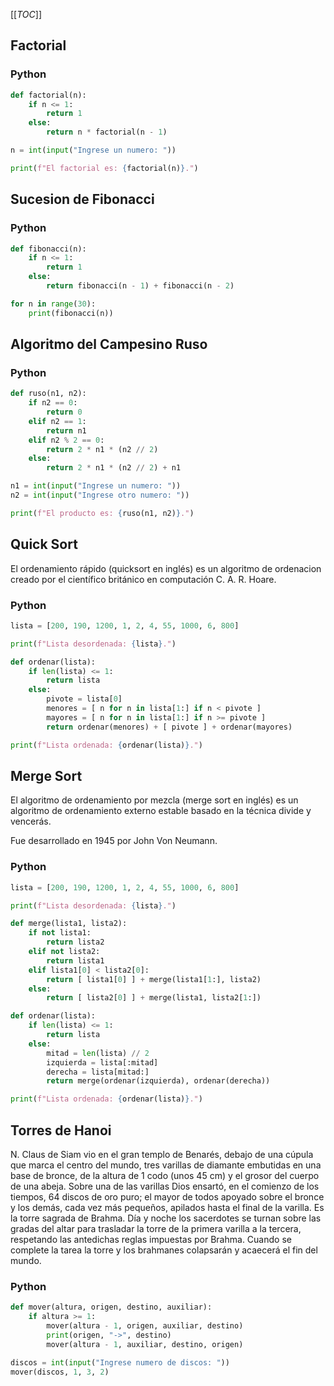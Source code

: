 [[_TOC_]]

## Factorial

### Python

```python
def factorial(n):
    if n <= 1:
        return 1
    else:
        return n * factorial(n - 1)

n = int(input("Ingrese un numero: "))

print(f"El factorial es: {factorial(n)}.")
```

## Sucesion de Fibonacci

### Python

```python
def fibonacci(n):
    if n <= 1:
        return 1
    else:
        return fibonacci(n - 1) + fibonacci(n - 2)

for n in range(30):
    print(fibonacci(n))
```

## Algoritmo del Campesino Ruso

### Python

```python
def ruso(n1, n2):
    if n2 == 0:
        return 0
    elif n2 == 1:
        return n1
    elif n2 % 2 == 0:
        return 2 * n1 * (n2 // 2)
    else:
        return 2 * n1 * (n2 // 2) + n1

n1 = int(input("Ingrese un numero: "))
n2 = int(input("Ingrese otro numero: "))

print(f"El producto es: {ruso(n1, n2)}.")
```

## Quick Sort

El ordenamiento rápido (quicksort en inglés) es un algoritmo de ordenacion
creado por el científico británico en computación C. A. R. Hoare.

### Python

```python
lista = [200, 190, 1200, 1, 2, 4, 55, 1000, 6, 800]

print(f"Lista desordenada: {lista}.")

def ordenar(lista):
    if len(lista) <= 1:
        return lista
    else:
        pivote = lista[0]
        menores = [ n for n in lista[1:] if n < pivote ]
        mayores = [ n for n in lista[1:] if n >= pivote ]
        return ordenar(menores) + [ pivote ] + ordenar(mayores)

print(f"Lista ordenada: {ordenar(lista)}.")
```

## Merge Sort

El algoritmo de ordenamiento por mezcla (merge sort en inglés) es un algoritmo
de ordenamiento externo estable basado en la técnica divide y vencerás.

Fue desarrollado en 1945 por John Von Neumann.

### Python

```python
lista = [200, 190, 1200, 1, 2, 4, 55, 1000, 6, 800]

print(f"Lista desordenada: {lista}.")

def merge(lista1, lista2):
    if not lista1:
        return lista2
    elif not lista2:
        return lista1
    elif lista1[0] < lista2[0]:
        return [ lista1[0] ] + merge(lista1[1:], lista2)
    else:
        return [ lista2[0] ] + merge(lista1, lista2[1:])

def ordenar(lista):
    if len(lista) <= 1:
        return lista
    else:
        mitad = len(lista) // 2
        izquierda = lista[:mitad]
        derecha = lista[mitad:]
        return merge(ordenar(izquierda), ordenar(derecha))

print(f"Lista ordenada: {ordenar(lista)}.")
```

## Torres de Hanoi

N. Claus de Siam vio en el gran templo de Benarés, debajo de una cúpula que
marca el centro del mundo, tres varillas de diamante embutidas en una base
de bronce, de la altura de 1 codo (unos 45 cm) y el grosor del cuerpo de una
abeja. Sobre una de las varillas Dios ensartó, en el comienzo de los
tiempos, 64 discos de oro puro; el mayor de todos apoyado sobre el bronce y
los demás, cada vez más pequeños, apilados hasta el final de la varilla. Es
la torre sagrada de Brahma. Día y noche los sacerdotes se turnan sobre las
gradas del altar para trasladar la torre de la primera varilla a la tercera,
respetando las antedichas reglas impuestas por Brahma. Cuando se complete la
tarea la torre y los brahmanes colapsarán y acaecerá el fin del mundo.

### Python

```python
def mover(altura, origen, destino, auxiliar):
    if altura >= 1:
        mover(altura - 1, origen, auxiliar, destino)
        print(origen, "->", destino)
        mover(altura - 1, auxiliar, destino, origen)

discos = int(input("Ingrese numero de discos: "))
mover(discos, 1, 3, 2)
```
